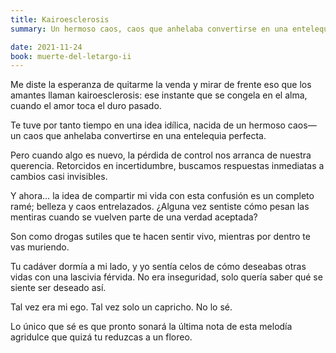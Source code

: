 ```yaml
---
title: Kairoesclerosis
summary: Un hermoso caos, caos que anhelaba convertirse en una entelequia perfecta.

date: 2021-11-24
book: muerte-del-letargo-ii
---
```




Me diste la esperanza de quitarme la venda
y mirar de frente
eso que los amantes llaman kairoesclerosis:
ese instante que se congela en el alma,
cuando el amor toca el duro pasado.

Te tuve por tanto tiempo
en una idea idílica,
nacida de un hermoso caos—
un caos que anhelaba convertirse
en una entelequia perfecta.

Pero cuando algo es nuevo,
la pérdida de control
nos arranca de nuestra querencia.
Retorcidos en incertidumbre,
buscamos respuestas inmediatas
a cambios casi invisibles.

Y ahora…
la idea de compartir mi vida
con esta confusión
es un completo ramé;
belleza y caos entrelazados.
¿Alguna vez sentiste
cómo pesan las mentiras
cuando se vuelven parte
de una verdad aceptada?

Son como drogas sutiles
que te hacen sentir vivo,
mientras por dentro
te vas muriendo.

Tu cadáver dormía a mi lado,
y yo sentía celos
de cómo deseabas otras vidas
con una lascivia férvida.
No era inseguridad,
solo quería saber
qué se siente
ser deseado así.

Tal vez era mi ego.
Tal vez solo un capricho.
No lo sé.

Lo único que sé
es que pronto sonará
la última nota
de esta melodía agridulce
que quizá tu reduzcas a un floreo.